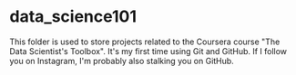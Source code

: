 # data_science101
This folder is used to store projects related to the Coursera course "The Data Scientist's Toolbox".
It's my first time using Git and GitHub.
If I follow you on Instagram, I'm probably also stalking you on GitHub. 
